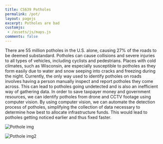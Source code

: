 ```yaml
---
title: CS639 Potholes
permalink: /pot/
layout: pagejs
excerpt: Potholes are bad
customjs:
 - /assets/js/maps.js
comments: false
---
```


There are 55 million potholes in the U.S. alone, causing 27% of the roads to be deemed substandard. Potholes can cause collisions and severe injuries to all types of vehicles, including cyclists and pedestrians. Places with cold climates, such as Wisconsin, are especially susceptible to potholes as they form easily due to water and snow seeping into cracks and freezing during the night. Currently, the only way used to identify potholes on roads involves having a person manually inspect and report potholes they come across. This can lead to potholes going undetected and is also an inefficient way of gathering data. In order to save taxpayer money and government resources, we can identify potholes from drone and CCTV footage using computer vision. By using computer vision, we can automate the detection process of potholes, simplifying the collection of data necessary to determine how best to allocate infrastructure funds. This would lead to potholes getting noticed earlier and thus fixed faster.


![Pothole img](https://www.cityworks.com/wp-content/uploads/2020/01/pot-hole-blog.gif)

![Pothole img2](https://ericertl.dev/assets/img/SSD_Model.png)

